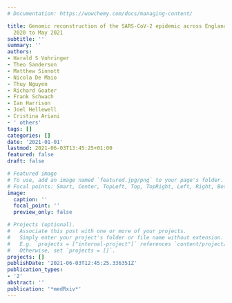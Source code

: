 ```yaml
---
# Documentation: https://wowchemy.com/docs/managing-content/

title: Genomic reconstruction of the SARS-CoV-2 epidemic across England from September
  2020 to May 2021
subtitle: ''
summary: ''
authors:
- Harald S Vohringer
- Theo Sanderson
- Matthew Sinnott
- Nicola De Maio
- Thuy Nguyen
- Richard Goater
- Frank Schwach
- Ian Harrison
- Joel Hellewell
- Cristina Ariani
- ' others'
tags: []
categories: []
date: '2021-01-01'
lastmod: 2021-06-03T13:45:25+01:00
featured: false
draft: false

# Featured image
# To use, add an image named `featured.jpg/png` to your page's folder.
# Focal points: Smart, Center, TopLeft, Top, TopRight, Left, Right, BottomLeft, Bottom, BottomRight.
image:
  caption: ''
  focal_point: ''
  preview_only: false

# Projects (optional).
#   Associate this post with one or more of your projects.
#   Simply enter your project's folder or file name without extension.
#   E.g. `projects = ["internal-project"]` references `content/project/deep-learning/index.md`.
#   Otherwise, set `projects = []`.
projects: []
publishDate: '2021-06-03T12:45:25.336351Z'
publication_types:
- '2'
abstract: ''
publication: '*medRxiv*'
---
```

